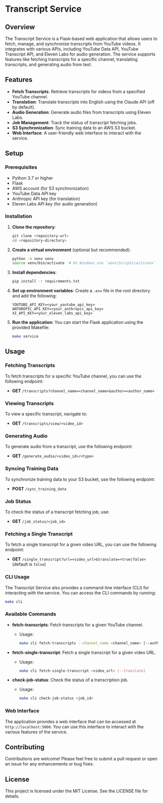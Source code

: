 # Transcript Service

## Overview

The Transcript Service is a Flask-based web application that allows users to fetch, manage, and synchronize transcripts from YouTube videos. It integrates with various APIs, including YouTube Data API, YouTube Transcript API, and Eleven Labs for audio generation. The service supports features like fetching transcripts for a specific channel, translating transcripts, and generating audio from text.

## Features

- **Fetch Transcripts**: Retrieve transcripts for videos from a specified YouTube channel.
- **Translation**: Translate transcripts into English using the Claude API (off by default).
- **Audio Generation**: Generate audio files from transcripts using Eleven Labs.
- **Job Management**: Track the status of transcript fetching jobs.
- **S3 Synchronization**: Sync training data to an AWS S3 bucket.
- **Web Interface**: A user-friendly web interface to interact with the service.

## Setup

### Prerequisites

- Python 3.7 or higher
- Flask
- AWS account (for S3 synchronization)
- YouTube Data API key
- Anthropic API key (for translation)
- Eleven Labs API key (for audio generation)

### Installation

1. **Clone the repository**:

   ```bash
   git clone <repository-url>
   cd <repository-directory>
   ```

2. **Create a virtual environment** (optional but recommended):

   ```bash
   python -m venv venv
   source venv/bin/activate  # On Windows use `venv\Scripts\activate`
   ```

3. **Install dependencies**:

   ```bash
   pip install -r requirements.txt
   ```

4. **Set up environment variables**:
   Create a `.env` file in the root directory and add the following:

   ```plaintext
   YOUTUBE_API_KEY=<your_youtube_api_key>
   ANTHROPIC_API_KEY=<your_anthropic_api_key>
   XI_API_KEY=<your_eleven_labs_api_key>
   ```

5. **Run the application**:
   You can start the Flask application using the provided Makefile:
   ```bash
   make service
   ```

## Usage

### Fetching Transcripts

To fetch transcripts for a specific YouTube channel, you can use the following endpoint:

- **GET** `/transcripts?channel_name=<channel_name>&author=<author_name>`

### Viewing Transcripts

To view a specific transcript, navigate to:

- **GET** `/transcripts/view/<video_id>`

### Generating Audio

To generate audio from a transcript, use the following endpoint:

- **GET** `/generate_audio/<video_id>/<type>`

### Syncing Training Data

To synchronize training data to your S3 bucket, use the following endpoint:

- **POST** `/sync_training_data`

### Job Status

To check the status of a transcript fetching job, use:

- **GET** `/job_status/<job_id>`

### Fetching a Single Transcript

To fetch a single transcript for a given video URL, you can use the following endpoint:

- **GET** `/single_transcript?url=<video_url>&translate=<true|false>` (default is `false`)

### CLI Usage

The Transcript Service also provides a command-line interface (CLI) for interacting with the service. You can access the CLI commands by running:

```bash
make cli
```

### Available Commands

- **fetch-transcripts**: Fetch transcripts for a given YouTube channel.

  - Usage:
    ```bash
    make cli fetch-transcripts --channel_name <channel_name> [--author <author_name>]
    ```

- **fetch-single-transcript**: Fetch a single transcript for a given video URL.

  - Usage:
    ```bash
    make cli fetch-single-transcript <video_url> [--translate]
    ```

- **check-job-status**: Check the status of a transcription job.
  - Usage:
    ```bash
    make cli check-job-status <job_id>
    ```

### Web Interface

The application provides a web interface that can be accessed at `http://localhost:5000`. You can use this interface to interact with the various features of the service.

## Contributing

Contributions are welcome! Please feel free to submit a pull request or open an issue for any enhancements or bug fixes.

## License

This project is licensed under the MIT License. See the LICENSE file for details.
